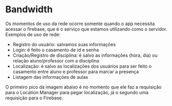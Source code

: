 # Bandwidth

Os momentos de uso da rede ocorre somente quando o app necessita acessar o firebase, que é o serviço
que estamos utilizando como o servidor. Exemplos de uso de rede:
- Registro do usuário: salvamos suas informações
- Login: é feito o casamento de id e senha
- Criação/Registro de disciplina: é salvo as informações (hora, dia) ou relação aluno/professor com
a disciplina
- Localização: é salvo as localizações dos usuários para ser feito o casamento entre aluno e professor
para marcar a presença
- Listagem das informações de aulas

O primeiro pico da imagem abaixo é no momento que ele faz a requisição para o Location Manager para
pegar localização, já o segundo uma requisição para o Firebase.

